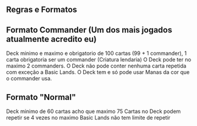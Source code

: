## Regras e Formatos

## Formato Commander (Um dos mais jogados atualmente acredito eu)

Deck minimo e maximo e obrigatorio de 100 cartas (99 + 1 commander), 1 carta obrigatoria ser um commander (Criatura lendaria)
O Deck pode ter no maximo 2 commanders.
O Deck não pode conter nenhuma carta repetida com exceção a Basic Lands.
O Deck tem e só pode usar Manas da cor que o commander usa.

## Formato "Normal"

Deck minimo de 60 cartas acho que maximo 75
Cartas no Deck podem repetir se 4 vezes no maximo
Basic Lands não tem limite de repetir
